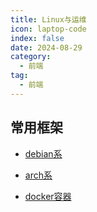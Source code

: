 ```yaml
---
title: Linux与运维
icon: laptop-code
index: false
date: 2024-08-29
category:
  - 前端
tag:
  - 前端
---
```


## 常用框架

- [debian系](debian.md)

- [arch系](arch.md)

- [docker容器](docker.md)
